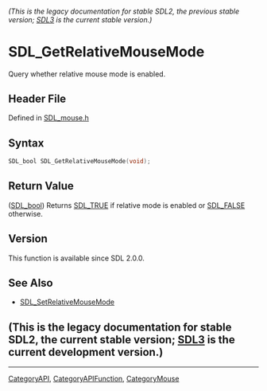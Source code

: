 ###### (This is the legacy documentation for stable SDL2, the previous stable version; [SDL3](https://wiki.libsdl.org/SDL3/) is the current stable version.)
# SDL_GetRelativeMouseMode

Query whether relative mouse mode is enabled.

## Header File

Defined in [SDL_mouse.h](https://github.com/libsdl-org/SDL/blob/SDL2/include/SDL_mouse.h)

## Syntax

```c
SDL_bool SDL_GetRelativeMouseMode(void);
```

## Return Value

([SDL_bool](SDL_bool)) Returns [SDL_TRUE](SDL_TRUE) if relative mode is
enabled or [SDL_FALSE](SDL_FALSE) otherwise.

## Version

This function is available since SDL 2.0.0.

## See Also

- [SDL_SetRelativeMouseMode](SDL_SetRelativeMouseMode)


## (This is the legacy documentation for stable SDL2, the current stable version; [SDL3](https://wiki.libsdl.org/SDL3/) is the current development version.)



----
[CategoryAPI](CategoryAPI), [CategoryAPIFunction](CategoryAPIFunction), [CategoryMouse](CategoryMouse)

